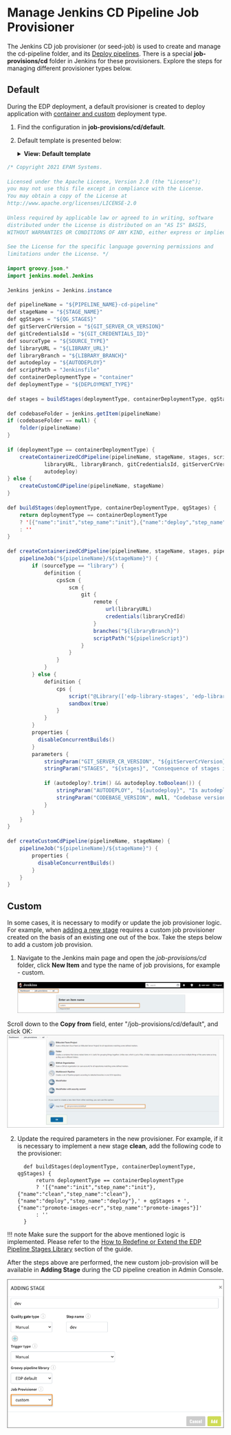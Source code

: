 # Manage Jenkins CD Pipeline Job Provisioner

The Jenkins CD job provisioner (or seed-job) is used to create and manage the cd-pipeline folder, and its [Deploy pipelines](../user-guide/pipeline-stages.md).
There is a special **job-provisions/cd** folder in Jenkins for these provisioners. Explore the steps for managing different provisioner types below.

## Default

During the EDP deployment, a default provisioner is created to deploy application with [container and custom](../user-guide/add-cd-pipeline.md) deployment type.

1. Find the configuration in **job-provisions/cd/default**.

2. Default template is presented below:

   <details>
   <Summary><b>View: Default template</b></Summary>

```java
/* Copyright 2021 EPAM Systems.

Licensed under the Apache License, Version 2.0 (the "License");
you may not use this file except in compliance with the License.
You may obtain a copy of the License at
http://www.apache.org/licenses/LICENSE-2.0

Unless required by applicable law or agreed to in writing, software
distributed under the License is distributed on an "AS IS" BASIS,
WITHOUT WARRANTIES OR CONDITIONS OF ANY KIND, either express or implied.

See the License for the specific language governing permissions and
limitations under the License. */

import groovy.json.*
import jenkins.model.Jenkins

Jenkins jenkins = Jenkins.instance

def pipelineName = "${PIPELINE_NAME}-cd-pipeline"
def stageName = "${STAGE_NAME}"
def qgStages = "${QG_STAGES}"
def gitServerCrVersion = "${GIT_SERVER_CR_VERSION}"
def gitCredentialsId = "${GIT_CREDENTIALS_ID}"
def sourceType = "${SOURCE_TYPE}"
def libraryURL = "${LIBRARY_URL}"
def libraryBranch = "${LIBRARY_BRANCH}"
def autodeploy = "${AUTODEPLOY}"
def scriptPath = "Jenkinsfile"
def containerDeploymentType = "container"
def deploymentType = "${DEPLOYMENT_TYPE}"

def stages = buildStages(deploymentType, containerDeploymentType, qgStages)

def codebaseFolder = jenkins.getItem(pipelineName)
if (codebaseFolder == null) {
    folder(pipelineName)
}

if (deploymentType == containerDeploymentType) {
    createContainerizedCdPipeline(pipelineName, stageName, stages, scriptPath, sourceType,
            libraryURL, libraryBranch, gitCredentialsId, gitServerCrVersion,
            autodeploy)
} else {
    createCustomCdPipeline(pipelineName, stageName)
}

def buildStages(deploymentType, containerDeploymentType, qgStages) {
    return deploymentType == containerDeploymentType
    ? '[{"name":"init","step_name":"init"},{"name":"deploy","step_name":"deploy"},' + qgStages + ',{"name":"promote-images-ecr","step_name":"promote-images"}]'
    : ''
}

def createContainerizedCdPipeline(pipelineName, stageName, stages, pipelineScript, sourceType, libraryURL, libraryBranch, libraryCredId, gitServerCrVersion, autodeploy) {
    pipelineJob("${pipelineName}/${stageName}") {
        if (sourceType == "library") {
            definition {
                cpsScm {
                    scm {
                        git {
                            remote {
                                url(libraryURL)
                                credentials(libraryCredId)
                            }
                            branches("${libraryBranch}")
                            scriptPath("${pipelineScript}")
                        }
                    }
                }
            }
        } else {
            definition {
                cps {
                    script("@Library(['edp-library-stages', 'edp-library-pipelines']) _ \n\nDeploy()")
                    sandbox(true)
                }
            }
        }
        properties {
          disableConcurrentBuilds()
        }
        parameters {
            stringParam("GIT_SERVER_CR_VERSION", "${gitServerCrVersion}", "Version of GitServer CR Resource")
            stringParam("STAGES", "${stages}", "Consequence of stages in JSON format to be run during execution")

            if (autodeploy?.trim() && autodeploy.toBoolean()) {
                stringParam("AUTODEPLOY", "${autodeploy}", "Is autodeploy enabled?")
                stringParam("CODEBASE_VERSION", null, "Codebase versions to deploy.")
            }
        }
    }
}

def createCustomCdPipeline(pipelineName, stageName) {
    pipelineJob("${pipelineName}/${stageName}") {
        properties {
          disableConcurrentBuilds()
        }
    }
}
```
   </details>

## Custom

In some cases, it is necessary to modify or update the job provisioner logic. For example, when [adding a new stage](../user-guide/customize-cd-pipeline.md)
requires a custom job provisioner created on the basis of an existing one out of the box.
Take the steps below to add a custom job provision.

1. Navigate to the Jenkins main page and open the *job-provisions/cd* folder, click **New Item** and type the name of job provisions, for example - custom.

    ![cd-provisioner-name](../assets/operator-guide/cd-provisioner-name.png "cd-provisioner-name")

  Scroll down to the **Copy from** field, enter "/job-provisions/cd/default", and click OK:
    ![copy-cd-provisioner](../assets/operator-guide/copy-cd-provisioner.png "copy-cd-provisioner")

2. Update the required parameters in the new provisioner. For example, if it is necessary to implement a new stage **clean**, add the following code to the provisioner:

         def buildStages(deploymentType, containerDeploymentType, qgStages) {
             return deploymentType == containerDeploymentType
             ? '[{"name":"init","step_name":"init"},{"name":"clean","step_name":"clean"},{"name":"deploy","step_name":"deploy"},' + qgStages + ',{"name":"promote-images-ecr","step_name":"promote-images"}]'
             : ''
         }

  !!! note
      Make sure the support for the above mentioned logic is implemented. Please refer to the [How to Redefine or Extend the EDP Pipeline Stages Library](https://epam.github.io/edp-install/user-guide/pipeline-framework/#13-how-to-redefine-or-extend-the-edp-pipeline-stages-library) section of the guide.

  After the steps above are performed, the new custom job-provision will be available in **Adding Stage** during the CD pipeline creation in Admin Console.

  ![add-custom-cd-provision](../assets/operator-guide/add-custom-cd-provision.png "add-custom-cd-provision")